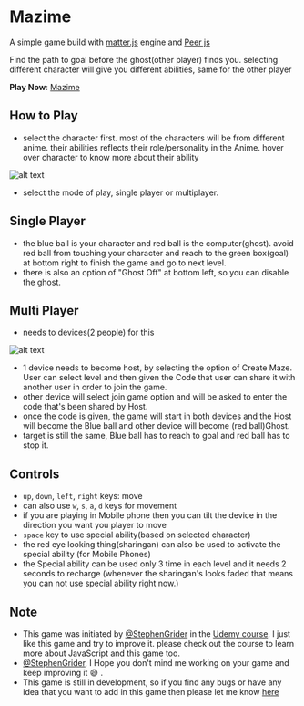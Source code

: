 # Mazime

A simple game build with [matter.js](https://brm.io/matter-js/) engine and [Peer js](https://peerjs.com/)

Find the path to goal before the ghost(other player) finds you. selecting different character will give you different abilities, same for the other player

**Play Now**: [Mazime](http://mazepuzzel.netlify.app/)

## How to Play

- select the character first. most of the characters will be from different anime. their abilities reflects their role/personality in the Anime. hover over character to know more about their ability

![alt text](https://i.ibb.co/c3c302V/image.png)

- select the mode of play, single player or multiplayer.

## Single Player
- the blue ball is your character and red ball is the computer(ghost). avoid red ball from touching your character and reach to the green box(goal) at bottom right to finish the game and go to next level.
- there is also an option of "Ghost Off" at bottom left, so you can disable the ghost.

## Multi Player
- needs to devices(2 people) for this

 ![alt text](https://i.ibb.co/PN5ZBDp/image.png)

- 1 device needs to become host, by selecting the option of Create Maze. User can select level and then given the Code that user can share it with another user in order to join the game.
- other device will select join game option and will be asked to enter the code that's been shared by Host.
- once the code is given, the game will start in both devices and the Host will become the Blue ball and other device will become (red ball)Ghost.
- target is still the same, Blue ball has to reach to goal and red ball has to stop it.
## Controls

- `up`, `down`, `left`, `right` keys: move
- can also use `w`, `s`, `a`, `d` keys for movement
- if you are playing in Mobile phone then you can tilt the device in the direction you want you player to move
- `space` key to use special ability(based on selected character)
- the red eye looking thing(sharingan) can also be used to activate the special ability (for Mobile Phones)
- the Special ability can be used only 3 time in each level and it needs 2 seconds to recharge (whenever the sharingan's looks faded that means you can not use special ability right now.)

## Note
- This game was initiated by [@StephenGrider](https://github.com/StephenGrider) in the [Udemy course](https://www.udemy.com/course/javascript-beginners-complete-tutorial/). I just like this game and try to improve it. please check out the course to learn more about JavaScript and this game too.
- [@StephenGrider](https://github.com/StephenGrider), I Hope you don't mind me working on your game and keep improving it :sweat_smile: .
- This game is still in development, so if you find any bugs or have any idea that you want to add in this game then please let me know [here](https://github.com/asif987patel/matter/issues/new)
 

